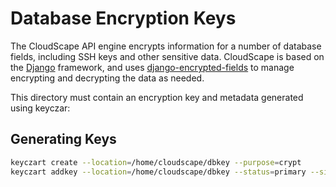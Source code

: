 Database Encryption Keys
=========
The CloudScape API engine encrypts information for a number of database fields, including SSH keys and other sensitive data. CloudScape is based on the [Django] framework, and uses [django-encrypted-fields] to manage encrypting and decrypting the data as needed.

This directory must contain an encryption key and metadata generated using keyczar:

Generating Keys
----------------

```sh
keyczart create --location=/home/cloudscape/dbkey --purpose=crypt
keyczart addkey --location=/home/cloudscape/dbkey --status=primary --size=256
```

[Django]:https://www.djangoproject.com/
[django-encrypted-fields]:https://github.com/defrex/django-encrypted-fields